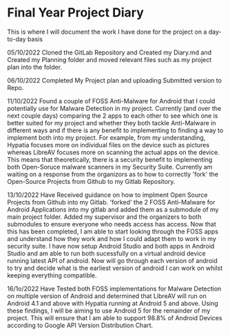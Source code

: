 # Final Year Project Diary

This is where I will document the work I have done for the project on a day-to-day basis

05/10/2022
Cloned the GitLab Repository and Created my Diary.md and Created my Planning folder and moved relevant files such as my project plan into the folder.

06/10/2022
Completed My Project plan and uploading Submitted version to Repo.

11/10/2022
Found a couple of FOSS Anti-Malware for Android that I could potentially use for Malware Detection in my project. Currently (and over the next couple days) comparing the 2 apps to each other to see which one is better suited for my project and whether they both tackle Anti-Malware in different ways and if there is any benefit to implementing to finding a way to implement both into my project. For example, from my understanding, Hypatia focuses more on individual files on the device such as pictures whereas LibreAV focuses more on scanning the actual apps on the device. This means that theoretically, there is a security benefit to implementing both Open-Soruce malware scanners in my Security Suite. Currently am waiting on a response from the organizors as to how to correctly 'fork' the Open-Source Projects from Github to my Gitlab Repository.

13/10/2022
Have Received guidance on how to implment Open Source Projects from Github into my Gitlab. 'forked' the 2 FOSS Anti-Malware for Android Applications into my gitlab and added them as a submodule of my main project folder. Added my supervisor and the organizers to both submodules to ensure everyone who needs access has access. Now that this has been completed, I am able to start looking through the FOSS apps and understand how they work and how I could adapt them to work in my security suite. I have now setup Android Studio and both apps in Android Studio and am able to run both sucessfully on a virtual android device running latest API of android. Now will go through each version of android to try and decide what is the earliest version of android I can work on whilst keeping everything compatible.

16/1o/2022 
Have Tested both FOSS implementations for Malware Detection on multiple version of Android and determined that LibreAV will run on Android 4.1 and above with Hypatia running at Android 5 and above. Using these findings, I will be aiming to use Android 5 for the remainder of my project. This will ensure that I am able to support 98.8% of Android Devices according to Google API Version Distribution Chart.